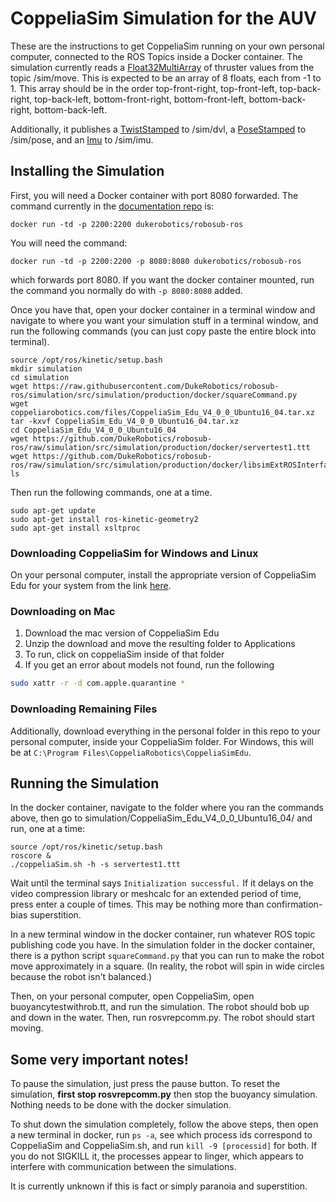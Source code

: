 # CoppeliaSim Simulation for the AUV

These are the instructions to get CoppeliaSim running on your own personal computer, connected to the ROS Topics inside a Docker container. The simulation currently reads a [Float32MultiArray](http://docs.ros.org/melodic/api/std_msgs/html/msg/Float32MultiArray.html) of thruster values from the topic /sim/move. This is expected to be an array of 8 floats, each from -1 to 1. This array should be in the order top-front-right, top-front-left, top-back-right, top-back-left, bottom-front-right, bottom-front-left, bottom-back-right, bottom-back-left.

Additionally, it publishes a [TwistStamped](http://docs.ros.org/melodic/api/geometry_msgs/html/msg/TwistStamped.html) to /sim/dvl, a [PoseStamped](http://docs.ros.org/melodic/api/geometry_msgs/html/msg/PoseStamped.html) to /sim/pose, and an [Imu](http://docs.ros.org/melodic/api/sensor_msgs/html/msg/Imu.html) to /sim/imu.

## Installing the Simulation

First, you will need a Docker container with port 8080 forwarded. The command currently in the [documentation repo](https://github.com/DukeRobotics/documentation/tree/master/docker) is:

`docker run -td -p 2200:2200 dukerobotics/robosub-ros`

You will need the command:

`docker run -td -p 2200:2200 -p 8080:8080 dukerobotics/robosub-ros`

which forwards port 8080. If you want the docker container mounted, run the command you normally do with `-p 8080:8080` added.

Once you have that, open your docker container in a terminal window and navigate to where you want your simulation stuff in a terminal window, and run the following commands (you can just copy paste the entire block into terminal).

```
source /opt/ros/kinetic/setup.bash
mkdir simulation
cd simulation
wget https://raw.githubusercontent.com/DukeRobotics/robosub-ros/simulation/src/simulation/production/docker/squareCommand.py
wget coppeliarobotics.com/files/CoppeliaSim_Edu_V4_0_0_Ubuntu16_04.tar.xz
tar -kxvf CoppeliaSim_Edu_V4_0_0_Ubuntu16_04.tar.xz
cd CoppeliaSim_Edu_V4_0_0_Ubuntu16_04
wget https://github.com/DukeRobotics/robosub-ros/raw/simulation/src/simulation/production/docker/servertest1.ttt
wget https://github.com/DukeRobotics/robosub-ros/raw/simulation/src/simulation/production/docker/libsimExtROSInterface.so
ls
```

Then run the following commands, one at a time.

```
sudo apt-get update
sudo apt-get install ros-kinetic-geometry2
sudo apt-get install xsltproc
```

### Downloading CoppeliaSim for Windows and Linux

On your personal computer, install the appropriate version of CoppeliaSim Edu for your system from the link [here](http://coppeliarobotics.com/downloads). 

### Downloading on Mac
1. Download the mac version of CoppeliaSim Edu
2. Unzip the download and move the resulting folder to Applications
3. To run, click on coppeliaSim inside of that folder
4. If you get an error about models not found, run the following
```bash
sudo xattr -r -d com.apple.quarantine *
```

### Downloading Remaining Files

Additionally, download everything in the personal folder in this repo to your personal computer, inside your CoppeliaSim folder. For Windows, this will be at `C:\Program Files\CoppeliaRobotics\CoppeliaSimEdu`.


## Running the Simulation

In the docker container, navigate to the folder where you ran the commands above, then go to simulation/CoppeliaSim_Edu_V4_0_0_Ubuntu16_04/ and run, one at a time:

```
source /opt/ros/kinetic/setup.bash
roscore &
./coppeliaSim.sh -h -s servertest1.ttt
```

Wait until the terminal says `Initialization successful.` If it delays on the video compression library or meshcalc for an extended period of time, press enter a couple of times. This may be nothing more than confirmation-bias superstition.

In a new terminal window in the docker container, run whatever ROS topic publishing code you have. In the simulation folder in the docker container, there is a python script `squareCommand.py` that you can run to make the robot move approximately in a square. (In reality, the robot will spin in wide circles because the robot isn't balanced.)

Then, on your personal computer, open CoppeliaSim, open buoyancytestwithrob.tt, and run the simulation. The robot should bob up and down in the water. Then, run rosvrepcomm.py. The robot should start moving.

## Some very important notes!

To pause the simulation, just press the pause button. To reset the simulation, **first stop rosvrepcomm.py** then stop the buoyancy simulation. Nothing needs to be done with the docker simulation.

To shut down the simulation completely, follow the above steps, then open a new terminal in docker, run `ps -a`, see which process ids correspond to CoppeliaSim and CoppeliaSim.sh, and run `kill -9 [processid]` for both. If you do not SIGKILL it, the processes appear to linger, which appears to interfere with communication between the simulations.

It is currently unknown if this is fact or simply paranoia and superstition.
